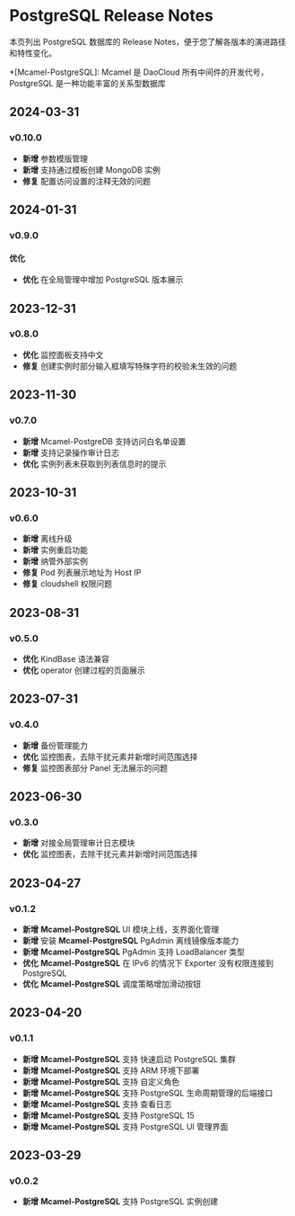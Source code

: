 # PostgreSQL Release Notes

本页列出 PostgreSQL 数据库的 Release Notes，便于您了解各版本的演进路径和特性变化。

*[Mcamel-PostgreSQL]: Mcamel 是 DaoCloud 所有中间件的开发代号，PostgreSQL 是一种功能丰富的关系型数据库

## 2024-03-31

### v0.10.0

- **新增** 参数模版管理
- **新增** 支持通过模板创建 MongoDB 实例
- **修复** 配置访问设置的注释无效的问题

## 2024-01-31

### v0.9.0

#### 优化

- **优化** 在全局管理中增加 PostgreSQL 版本展示

## 2023-12-31

### v0.8.0

- **优化** 监控面板支持中文
- **修复** 创建实例时部分输入框填写特殊字符的校验未生效的问题

## 2023-11-30

### v0.7.0

- **新增** Mcamel-PostgreDB 支持访问白名单设置
- **新增** 支持记录操作审计日志
- **优化** 实例列表未获取到列表信息时的提示

## 2023-10-31

### v0.6.0

- **新增** 离线升级
- **新增** 实例重启功能
- **新增** 纳管外部实例
- **修复** Pod 列表展示地址为 Host IP
- **修复** cloudshell 权限问题

## 2023-08-31

### v0.5.0

- **优化** KindBase 语法兼容
- **优化** operator 创建过程的页面展示

## 2023-07-31

### v0.4.0

- **新增** 备份管理能力
- **优化** 监控图表，去除干扰元素并新增时间范围选择
- **修复** 监控图表部分 Panel 无法展示的问题

## 2023-06-30

### v0.3.0

- **新增** 对接全局管理审计日志模块
- **优化** 监控图表，去除干扰元素并新增时间范围选择

## 2023-04-27

### v0.1.2

- **新增** __Mcamel-PostgreSQL__  UI 模块上线，支界面化管理
- **新增** 安装 __Mcamel-PostgreSQL__  PgAdmin 离线镜像版本能力
- **新增** __Mcamel-PostgreSQL__  PgAdmin 支持 LoadBalancer 类型
- **优化** __Mcamel-PostgreSQL__  在 IPv6 的情况下 Exporter 没有权限连接到 PostgreSQL
- **优化** __Mcamel-PostgreSQL__  调度策略增加滑动按钮

## 2023-04-20

### v0.1.1

- **新增** __Mcamel-PostgreSQL__  支持 快速启动 PostgreSQL 集群
- **新增** __Mcamel-PostgreSQL__  支持 ARM 环境下部署
- **新增** __Mcamel-PostgreSQL__  支持 自定义角色
- **新增** __Mcamel-PostgreSQL__  支持 PostgreSQL 生命周期管理的后端接口
- **新增** __Mcamel-PostgreSQL__  支持 查看日志
- **新增** __Mcamel-PostgreSQL__  支持 PostgreSQL 15
- **新增** __Mcamel-PostgreSQL__  支持 PostgreSQL UI 管理界面

## 2023-03-29

### v0.0.2

- **新增** __Mcamel-PostgreSQL__  支持 PostgreSQL 实例创建
